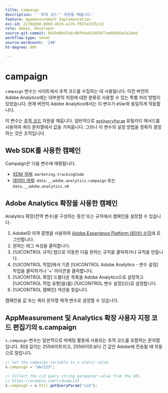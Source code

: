 ```yaml
---
title: campaign
description: '''추적 코드'' 차원을 채웁니다.'
feature: Appmeasurement Implementation
exl-id: 2278d2b8-8d60-4634-a176-f027a237bc12
role: Admin, Developer
source-git-commit: 665bd68d7ebc08f0da02d93977ee0b583e1a28e6
workflow-type: tm+mt
source-wordcount: '240'
ht-degree: 88%

---
```


# campaign

`campaign` 변수는 사이트에서 추적 코드를 수집하는 데 사용됩니다. 이전 버전의 Adobe Analytics에는 대부분의 차원에 대한 분류로 사용할 수 있는 특별 처리 방법이 있었습니다. 현재 버전의 Adobe Analytics에서는 이 변수가 eVar와 동일하게 작동합니다.

이 변수는 [추적 코드](/help/components/dimensions/tracking-code.md) 차원을 채웁니다. 일반적으로 [`getQueryParam`](/help/implement/vars/plugins/getqueryparam.md) 유틸리티 메서드를 사용하여 쿼리 문자열에서 값을 가져옵니다. 그러나 이 변수의 설정 방법을 정확히 결정하는 것은 조직입니다.

## Web SDK를 사용한 캠페인

Campaign은 다음 변수에 매핑됩니다.

* [XDM 개체](/help/implement/aep-edge/xdm-var-mapping.md): `marketing.trackingCode`
* [데이터 개체](/help/implement/aep-edge/data-var-mapping.md): `data.__adobe.analytics.campaign` 또는 `data.__adobe.analytics.v0`

## Adobe Analytics 확장을 사용한 캠페인

Analytics 확장(전역 변수)을 구성하는 동안 또는 규칙에서 캠페인을 설정할 수 있습니다.

1. AdobeID 자격 증명을 사용하여 [Adobe Experience Platform 데이터 수집](https://experience.adobe.com/data-collection)에 로그인합니다.
2. 원하는 태그 속성을 클릭합니다.
3. [!UICONTROL 규칙] 탭으로 이동한 다음 원하는 규칙을 클릭하거나 규칙을 만듭니다.
4. [!UICONTROL 작업]에서 기존 [!UICONTROL Adobe Analytics - 변수 설정] 작업을 클릭하거나 &#39;+&#39; 아이콘을 클릭합니다.
5. [!UICONTROL 확장] 드롭다운 목록을 Adobe Analytics으로 설정하고 [!UICONTROL 작업 유형]을(를) [!UICONTROL 변수 설정]&#x200B;(으)로 설정합니다.
6. [!UICONTROL 캠페인] 섹션을 찾습니다.

캠페인을 값 또는 쿼리 문자열 매개 변수로 설정할 수 있습니다.

## AppMeasurement 및 Analytics 확장 사용자 지정 코드 편집기의 s.campaign

`s.campaign` 변수는 일반적으로 마케팅 활동에 사용되는 추적 코드를 포함하는 문자열입니다. 최대 길이는 255바이트이고, 255바이트보다 긴 값은 Adobe에 전송될 때 자동으로 잘립니다.

```js
// Set the campaign variable to a static value
s.campaign = "abc123";

// Collect the cid query string parameter value from the URL
// https://example.com?cid=abc123
s.campaign = s.Util.getQueryParam("cid");
```
